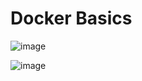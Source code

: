 # Docker Basics

![image](https://github.com/Kolo-Naukowe-Data-Science-PW/docker-workshop/assets/30211831/3b10bca4-0f8c-4776-9b05-0f3c1c248362)

![image](https://github.com/Kolo-Naukowe-Data-Science-PW/docker-workshop/assets/30211831/3127bdeb-3eee-431a-987b-a1882f689315)
